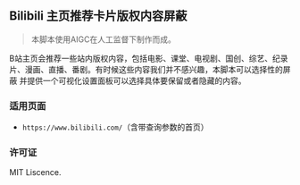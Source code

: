 ## Bilibili 主页推荐卡片版权内容屏蔽

> 本脚本使用AIGC在人工监督下制作而成。
>

B站主页会推荐一些站内版权内容，包括电影、课堂、电视剧、国创、综艺、纪录片、漫画、直播、番剧。有时候这些内容我们并不感兴趣，本脚本可以选择性的屏蔽
并提供一个可视化设置面板可以选择具体要保留或者隐藏的内容。


### 适用页面
- `https://www.bilibili.com/`（含带查询参数的首页）



### 许可证
MIT Liscence.


